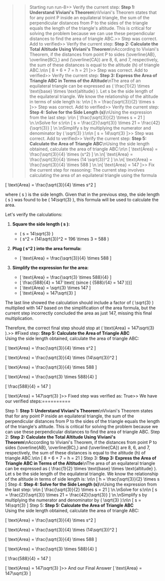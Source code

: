 >> Starting run run-8>> 
Verify the current step: 
**Step 1: Understand Viviani's Theorem**\nViviani's Theorem states that for any point P inside an equilateral triangle, the sum of the perpendicular distances from P to the sides of the triangle equals the length of the triangle's altitude. This is critical for solving the problem because we can use these perpendicular distances to find the area of triangle ABC.>> 
Step was correct. Add to verified>> 
Verify the current step: 
**Step 2: Calculate the Total Altitude Using Viviani's Theorem**\nAccording to Viviani's Theorem, if the distances from point P to sides \(\overline{AB}, \overline{BC},\) and \(\overline{CA}\) are 8, 6, and 7, respectively, the sum of these distances is equal to the altitude (h) of triangle ABC.\n\n   \[ 8 + 6 + 7 = h = 21 \]>> 
Step was correct. Add to verified>> 
Verify the current step: 
**Step 3: Express the Area of Triangle ABC in Terms of the Altitude**\nThe area of an equilateral triangle can be expressed as \( \frac{1}{2} \times \text{base} \times \text{altitude} \). Let s be the side length of the equilateral triangle. We know the relationship of the altitude in terms of side length is: \n\n   \[ h = \frac{\sqrt{3}}{2} \times s \]>> 
Step was correct. Add to verified>> 
Verify the current step: 
**Step 4: Solve for the Side Length (s)**\nUsing the expression from the last step: \n\n   \[ \frac{\sqrt{3}}{2} \times s = 21 \] \n.\nSolve for s:\n\n   \[ s = \frac{2}{\sqrt{3}} \times 21 = \frac{42}{\sqrt{3}} \] \n.\nSimplify s by multiplying the numerator and denominator by \( \sqrt{3} \):\n\n   \[ s = 14\sqrt{3} \]>> 
Step was correct. Add to verified>> 
Verify the current step: 
**Step 5: Calculate the Area of Triangle ABC**\nUsing the side length obtained, calculate the area of triangle ABC:\n\n   \[ \text{Area} = \frac{\sqrt{3}}{4} \times (s^2) \]  \n.\n\[ \text{Area} = \frac{\sqrt{3}}{4} \times (14 \sqrt{3})^2 \]  \n.\n\[ \text{Area} = \frac{\sqrt{3}}{4} \times 588 \]  \n.\n\[ \text{Area} = 147 \]>> 
Fix the current step for reasoning: The current step involves calculating the area of an equilateral triangle using the formula 

\[ \text{Area} = \frac{\sqrt{3}}{4} \times s^2 \]

where \( s \) is the side length. Given that in the previous step, the side length \( s \) was found to be \( 14\sqrt{3} \), this formula will be used to calculate the area.

Let's verify the calculations:

1. **Square the side length \( s \):**
   - \( s = 14\sqrt{3} \)
   - \( s^2 = (14\sqrt{3})^2 = 196 \times 3 = 588 \)

2. **Plug \( s^2 \) into the area formula:**
   - \[ \text{Area} = \frac{\sqrt{3}}{4} \times 588 \]

3. **Simplify the expression for the area:**
   - \[ \text{Area} = \frac{\sqrt{3} \times 588}{4} \]
   - \[ \frac{588}{4} = 147 \text{ (since \( {588}/{4} = 147 \))}\]
   - \[ \text{Area} = \sqrt{3} \times 147 \]
   - \[ \text{Area} = 147\sqrt{3} \]

The last line showed the calculation should include a factor of \( \sqrt{3} \) multiplied with 147 based on the simplification of the area formula, but the current step incorrectly concluded the area as just 147, missing this final multiplication.

Therefore, the correct final step should stop at \( \text{Area} = 147\sqrt{3} \).>> 
#Fixed step: **Step 5: Calculate the Area of Triangle ABC**  
Using the side length obtained, calculate the area of triangle ABC:

\[ \text{Area} = \frac{\sqrt{3}}{4} \times s^2 \]

\[ \text{Area} = \frac{\sqrt{3}}{4} \times (14\sqrt{3})^2 \]

\[ \text{Area} = \frac{\sqrt{3}}{4} \times 588 \]

\[ \text{Area} = \frac{\sqrt{3} \times 588}{4} \]

\[ \frac{588}{4} = 147 \]

\[ \text{Area} = 147\sqrt{3} \]>> 
Fixed step was verified as: True>> 
We have our verified steps:==========
>> 
Step 1:
**Step 1: Understand Viviani's Theorem**\nViviani's Theorem states that for any point P inside an equilateral triangle, the sum of the perpendicular distances from P to the sides of the triangle equals the length of the triangle's altitude. This is critical for solving the problem because we can use these perpendicular distances to find the area of triangle ABC.
Step 2:
**Step 2: Calculate the Total Altitude Using Viviani's Theorem**\nAccording to Viviani's Theorem, if the distances from point P to sides \(\overline{AB}, \overline{BC},\) and \(\overline{CA}\) are 8, 6, and 7, respectively, the sum of these distances is equal to the altitude (h) of triangle ABC.\n\n   \[ 8 + 6 + 7 = h = 21 \]
Step 3:
**Step 3: Express the Area of Triangle ABC in Terms of the Altitude**\nThe area of an equilateral triangle can be expressed as \( \frac{1}{2} \times \text{base} \times \text{altitude} \). Let s be the side length of the equilateral triangle. We know the relationship of the altitude in terms of side length is: \n\n   \[ h = \frac{\sqrt{3}}{2} \times s \]
Step 4:
**Step 4: Solve for the Side Length (s)**\nUsing the expression from the last step: \n\n   \[ \frac{\sqrt{3}}{2} \times s = 21 \] \n.\nSolve for s:\n\n   \[ s = \frac{2}{\sqrt{3}} \times 21 = \frac{42}{\sqrt{3}} \] \n.\nSimplify s by multiplying the numerator and denominator by \( \sqrt{3} \):\n\n   \[ s = 14\sqrt{3} \]
Step 5:
**Step 5: Calculate the Area of Triangle ABC**  
Using the side length obtained, calculate the area of triangle ABC:

\[ \text{Area} = \frac{\sqrt{3}}{4} \times s^2 \]

\[ \text{Area} = \frac{\sqrt{3}}{4} \times (14\sqrt{3})^2 \]

\[ \text{Area} = \frac{\sqrt{3}}{4} \times 588 \]

\[ \text{Area} = \frac{\sqrt{3} \times 588}{4} \]

\[ \frac{588}{4} = 147 \]

\[ \text{Area} = 147\sqrt{3} \]>> 
And our Final Answer
\[ \text{Area} = 147\sqrt{3} \]